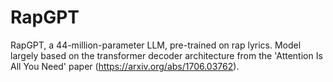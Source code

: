 # RapGPT
RapGPT, a 44-million-parameter LLM, pre-trained on rap lyrics. Model largely based on the transformer decoder architecture from the 'Attention Is All You Need' paper (https://arxiv.org/abs/1706.03762).
